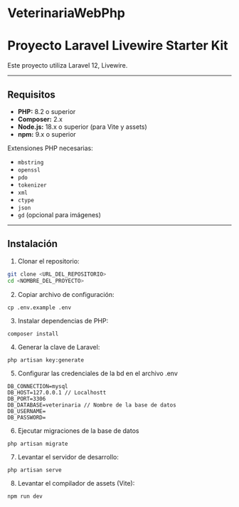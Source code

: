 # VeterinariaWebPhp
# Proyecto Laravel Livewire Starter Kit

Este proyecto utiliza Laravel 12, Livewire.

---

## Requisitos

- **PHP:** 8.2 o superior  
- **Composer:** 2.x  
- **Node.js:** 18.x o superior (para Vite y assets)  
- **npm:** 9.x o superior  

Extensiones PHP necesarias:

- `mbstring`
- `openssl`
- `pdo`
- `tokenizer`
- `xml`
- `ctype`
- `json`
- `gd` (opcional para imágenes)

---

## Instalación

1. Clonar el repositorio:

```bash
git clone <URL_DEL_REPOSITORIO>
cd <NOMBRE_DEL_PROYECTO>
```

2. Copiar archivo de configuración:
```
cp .env.example .env
```

3. Instalar dependencias de PHP:
```
composer install
```

4. Generar la clave de Laravel:
```
php artisan key:generate
```

5. Configurar las credenciales de la bd en el archivo .env
```
DB_CONNECTION=mysql
DB_HOST=127.0.0.1 // Localhostt
DB_PORT=3306
DB_DATABASE=veterinaria // Nombre de la base de datos
DB_USERNAME=
DB_PASSWORD=
```

6. Ejecutar migraciones de la base de datos
```
php artisan migrate
```

7. Levantar el servidor de desarrollo:
```
php artisan serve
```
8. Levantar el compilador de assets (Vite):
```
npm run dev
```
